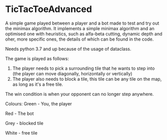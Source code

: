 # TicTacToeAdvanced

A simple game played between a player and a bot made to test and try out the minimax algorithm.
It implements a simple minimax algorithm and an optimised one with heuristics, such as alfa-beta cutting, dynamic depth and oher, more specific ones,
the details of which can be found in the code.

Needs python 3.7 and up because of the usage of dataclass.

The game is played as follows:
1. The player needs to pick a surrounding tile that he wants to step into (the player can move diagonally, horizontally or vertically) 
2. The player also needs to block a tile, this tile can be any tile on the map, as long as it's a free tile. 

The win condition is when your opponent can no longer step anywhere. 

Colours:
Green - You, the player

Red - The bot

Grey - blocked tile

White - free tile
